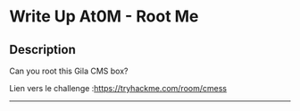 # Write Up At0M - Root Me

## Description

Can you root this Gila CMS box?

Lien vers le challenge :https://tryhackme.com/room/cmess

-------------
